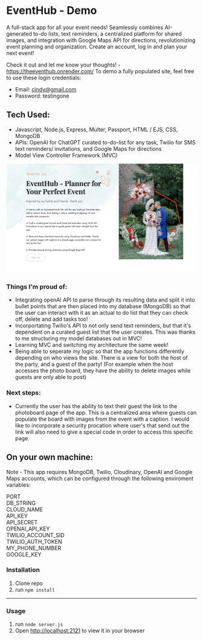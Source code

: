 # EventHub - Demo
A full-stack app for all your event needs! Seamlessly combines AI-generated to-do lists, text reminders, a centralized platform for shared images, and integration with Google Maps API for directions, revolutionizing event planning and organization. Create an account, log in and plan your next event!

Check it out and let me know your thoughts! - https://theeventhub.onrender.com/
To demo a fully populated site, feel free to use these login credentials:
- Email: cindy@gmail.com
- Password: testingone

## Tech Used:
- Javascript, Node.js, Express, Multer, Passport, HTML / EJS, CSS, MongoDB
- APIs: OpenAI for ChatGPT curated to-do-list for any task, Twilio for SMS text reminders/ invitations, and Google Maps for directions
- Model View Controller Framework (MVC) 

![EventHub](public/imgs/ehh.png)

### Things I'm proud of:
- Integrating openAI API to parse through its resulting data and split it into bullet points that are then placed into my database (MongoDB) so that the user can interact with it as an actual to do list that they can check off, delete and add tasks too!
- Incorportating Twilio's API to not only send text reminders, but that it's dependent on a curated guest list that the user creates. This was thanks to me structuring my model databases out in MVC!
- Learning MVC and switching my architecture the same week!
- Being able to seperate my logic so that the app functions differently depending on who views the site. There is a view for both the host of the party, and a guest of the party! (For example when the host accesses the photo board, they have the ability to delete images while guests are only able to post)

### Next steps:
- Currently the user has the ability to text their guest the link to the photoboard page of the app. This is a centralized area where guests can populate the board with images from the event with a caption. I would like to incorporate a security procation where user's that send out the link will also need to give a special code in order to access this specific page.

## On your own machine: 
Note - This app requires MongoDB, Twilio, Cloudinary, OpenAI and Google Maps accounts, which can be configured through the following enviroment variables: 

PORT\
DB_STRING\
CLOUD_NAME\
API_KEY\
API_SECRET\
OPENAI_API_KEY\
TWILIO_ACCOUNT_SID\
TWILIO_AUTH_TOKEN\
MY_PHONE_NUMBER\
GOOGLE_KEY

### Installation

1. Clone repo
2. run `npm install`

---

### Usage

1. run `node server.js`
2. Open [http://localhost:2121](http://localhost:2121) to view it in your browser